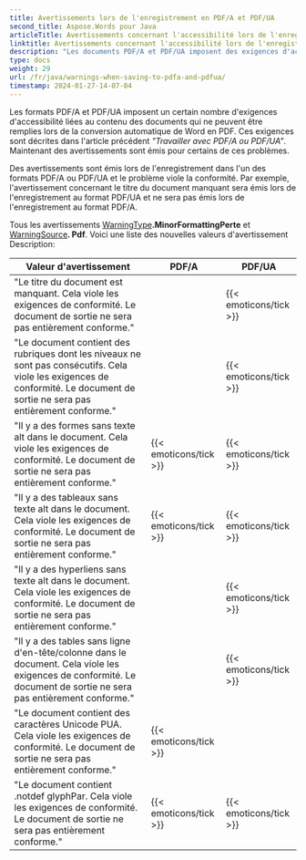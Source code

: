 ```yaml
---
title: Avertissements lors de l'enregistrement en PDF/A et PDF/UA
second_title: Aspose.Words pour Java
articleTitle: Avertissements concernant l'accessibilité lors de l'enregistrement en format PDF/A et PDF/UA
linktitle: Avertissements concernant l'accessibilité lors de l'enregistrement en format PDF/A et PDF/UA
description: "Les documents PDF/A et PDF/UA imposent des exigences d'accessibilité liées au contenu des documents. Lorsque vous enregistrez en PDF/A ou PDF/UA Java et la question viole la conformité, un avertissement est émis."
type: docs
weight: 29
url: /fr/java/warnings-when-saving-to-pdfa-and-pdfua/
timestamp: 2024-01-27-14-07-04
---
```


Les formats PDF/A et PDF/UA imposent un certain nombre d'exigences d'accessibilité liées au contenu des documents qui ne peuvent être remplies lors de la conversion automatique de Word en PDF. Ces exigences sont décrites dans l'article précédent *"Travailler avec PDF/A ou PDF/UA"*. Maintenant des avertissements sont émis pour certains de ces problèmes.

Des avertissements sont émis lors de l'enregistrement dans l'un des formats PDF/A ou PDF/UA et le problème viole la conformité. Par exemple, l'avertissement concernant le titre du document manquant sera émis lors de l'enregistrement au format PDF/UA et ne sera pas émis lors de l'enregistrement au format PDF/A.

Tous les avertissements [WarningType](https://reference.aspose.com/words/java/com.aspose.words/warningtype/)**.MinorFormattingPerte** et [WarningSource](https://reference.aspose.com/words/java/com.aspose.words/warningsource/)**. Pdf**. Voici une liste des nouvelles valeurs d'avertissement Description:

|  Valeur d'avertissement |  PDF/A |  PDF/UA |
|  ------------------------------------------------------------  |  ----------------------  |  ----------------------  |
|  "Le titre du document est manquant. Cela viole les exigences de conformité. Le document de sortie ne sera pas entièrement conforme." |                          |   {{< emoticons/tick >}}  |
|  "Le document contient des rubriques dont les niveaux ne sont pas consécutifs. Cela viole les exigences de conformité. Le document de sortie ne sera pas entièrement conforme." |                          |   {{< emoticons/tick >}}  |
|  "Il y a des formes sans texte alt dans le document. Cela viole les exigences de conformité. Le document de sortie ne sera pas entièrement conforme." |   {{< emoticons/tick >}}  |   {{< emoticons/tick >}}  |
|  "Il y a des tableaux sans texte alt dans le document. Cela viole les exigences de conformité. Le document de sortie ne sera pas entièrement conforme." |   {{< emoticons/tick >}}  |   {{< emoticons/tick >}}  |
|  "Il y a des hyperliens sans texte alt dans le document. Cela viole les exigences de conformité. Le document de sortie ne sera pas entièrement conforme." |                          |   {{< emoticons/tick >}}  |
|  "Il y a des tables sans ligne d'en-tête/colonne dans le document. Cela viole les exigences de conformité. Le document de sortie ne sera pas entièrement conforme." |                          |   {{< emoticons/tick >}}  |
|  "Le document contient des caractères Unicode PUA. Cela viole les exigences de conformité. Le document de sortie ne sera pas entièrement conforme." |   {{< emoticons/tick >}}  |                          |
|  "Le document contient .notdef glyphPar. Cela viole les exigences de conformité. Le document de sortie ne sera pas entièrement conforme." |   {{< emoticons/tick >}}  |   {{< emoticons/tick >}}  |

